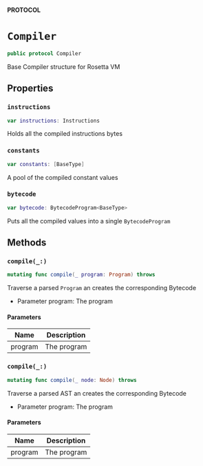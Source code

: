 **PROTOCOL**

# `Compiler`

```swift
public protocol Compiler
```

Base Compiler structure for Rosetta VM

## Properties
### `instructions`

```swift
var instructions: Instructions
```

Holds all the compiled instructions bytes

### `constants`

```swift
var constants: [BaseType]
```

A pool of the compiled constant values

### `bytecode`

```swift
var bytecode: BytecodeProgram<BaseType>
```

Puts all the compiled values into a single `BytecodeProgram`

## Methods
### `compile(_:)`

```swift
mutating func compile(_ program: Program) throws
```

Traverse a parsed `Program` an creates the corresponding Bytecode
- Parameter program: The program

#### Parameters

| Name | Description |
| ---- | ----------- |
| program | The program |

### `compile(_:)`

```swift
mutating func compile(_ node: Node) throws
```

Traverse a parsed AST an creates the corresponding Bytecode
- Parameter program: The program

#### Parameters

| Name | Description |
| ---- | ----------- |
| program | The program |